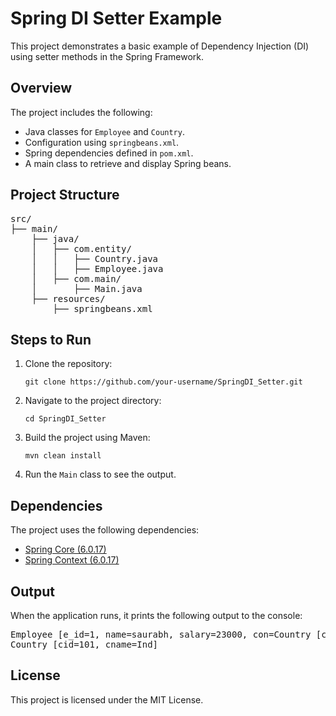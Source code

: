 <h1>Spring DI Setter Example</h1>

<p>This project demonstrates a basic example of Dependency Injection (DI) using setter methods in the Spring Framework.</p>

<h2>Overview</h2>

<p>The project includes the following:</p>
<ul>
    <li>Java classes for <code>Employee</code> and <code>Country</code>.</li>
    <li>Configuration using <code>springbeans.xml</code>.</li>
    <li>Spring dependencies defined in <code>pom.xml</code>.</li>
    <li>A main class to retrieve and display Spring beans.</li>
</ul>

<h2>Project Structure</h2>

<pre>
src/
├── main/
    ├── java/
    │   ├── com.entity/
    │   │   ├── Country.java
    │   │   ├── Employee.java
    │   ├── com.main/
    │       ├── Main.java
    ├── resources/
        ├── springbeans.xml
</pre>

<h2>Steps to Run</h2>

<ol>
    <li>Clone the repository:</li>
    <pre><code>git clone https://github.com/your-username/SpringDI_Setter.git</code></pre>
    <li>Navigate to the project directory:</li>
    <pre><code>cd SpringDI_Setter</code></pre>
    <li>Build the project using Maven:</li>
    <pre><code>mvn clean install</code></pre>
    <li>Run the <code>Main</code> class to see the output.</li>
</ol>

<h2>Dependencies</h2>

<p>The project uses the following dependencies:</p>
<ul>
    <li><a href="https://mvnrepository.com/artifact/org.springframework/spring-core" target="_blank">Spring Core (6.0.17)</a></li>
    <li><a href="https://mvnrepository.com/artifact/org.springframework/spring-context" target="_blank">Spring Context (6.0.17)</a></li>
</ul>

<h2>Output</h2>

<p>When the application runs, it prints the following output to the console:</p>

<pre>
Employee [e_id=1, name=saurabh, salary=23000, con=Country [cid=101, cname=Ind]]
Country [cid=101, cname=Ind]
</pre>

<h2>License</h2>

<p>This project is licensed under the MIT License.</p>
